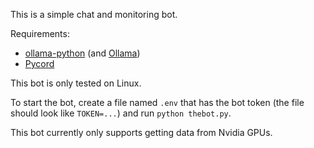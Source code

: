 This is a simple chat and monitoring bot.

Requirements:

* [ollama-python](https://github.com/ollama/ollama-python) (and [Ollama](https://ollama.com))
* [Pycord](https://pycord.dev/)

This bot is only tested on Linux.

To start the bot, create a file named `.env` that has the bot token (the file should look like `TOKEN=...`) and run `python thebot.py`.

This bot currently only supports getting data from Nvidia GPUs.